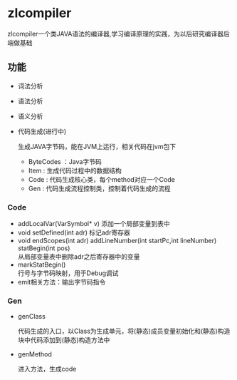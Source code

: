 # zlcompiler
zlcompiler一个类JAVA语法的编译器,学习编译原理的实践，为以后研究编译器后端做基础
## 功能
* 词法分析
* 语法分析
* 语义分析

* 代码生成(进行中)

	生成JAVA字节码，能在JVM上运行，相关代码在jvm包下
	
	* ByteCodes ：Java字节码 
	* Item : 生成代码过程中的数据结构 
	* Code : 代码生成核心类，每个method对应一个Code 
	* Gen  : 代码生成流程控制类，控制着代码生成的流程 

### Code


+ addLocalVar(VarSymbol* v) 
	添加一个局部变量到表中 
+ void setDefined(int adr) 
	标记adr寄存器 
+ void endScopes(int adr) addLineNumber(int startPc,int lineNumber) statBegin(int pos)	   
	从局部变量表中删除adr之后寄存器中的变量 
+ markStatBegin() 		 
	行号与字节码映射，用于Debug调试 
+ emit相关方法：输出字节码指令

### Gen

+ genClass
	
	代码生成的入口，以Class为生成单元，将(静态)成员变量初始化和(静态)构造块中代码添加到(静态)构造方法中
+ genMethod

	进入方法，生成code

	
	

